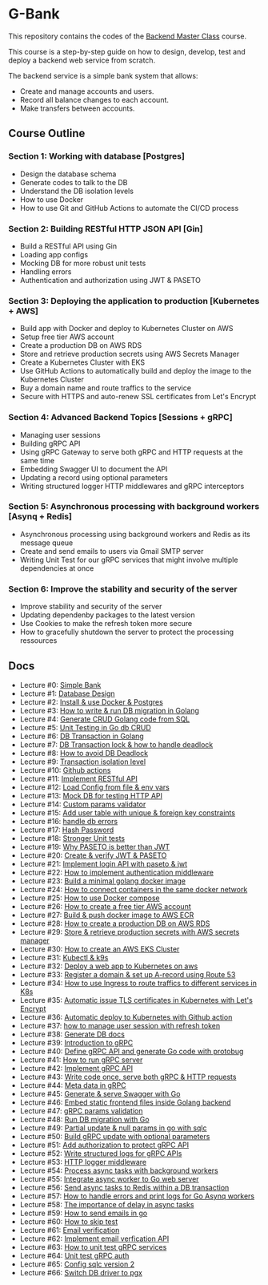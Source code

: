 # G-Bank

This repository contains the codes of the [Backend Master Class](https://bit.ly/backendmaster) course.

This course is a step-by-step guide on how to design, develop, test and deploy a backend web service from scratch.

The backend service is a simple bank system that allows:

- Create and manage accounts and users.
- Record all balance changes to each account.
- Make transfers between accounts.

## Course Outline

### **Section 1**: Working with database [Postgres]

- Design the database schema
- Generate codes to talk to the DB
- Understand the DB isolation levels
- How to use Docker
- How to use Git and GitHub Actions to automate the CI/CD process

### **Section 2**: Building RESTful HTTP JSON API [Gin]

- Build a RESTful API using Gin
- Loading app configs
- Mocking DB for more robust unit tests
- Handling errors
- Authentication and authorization using JWT & PASETO

### **Section 3**: Deploying the application to production [Kubernetes + AWS]

- Build app with Docker and deploy to Kubernetes Cluster on AWS
- Setup free tier AWS account
- Create a production DB on AWS RDS
- Store and retrieve production secrets using AWS Secrets Manager
- Create a Kubernetes Cluster with EKS
- Use GitHub Actions to automatically build and deploy the image to the Kubernetes Cluster
- Buy a domain name and route traffics to the service
- Secure with HTTPS and auto-renew SSL certificates from Let's Encrypt

### **Section 4**: Advanced Backend Topics [Sessions + gRPC]

- Managing user sessions
- Building gRPC API
- Using gRPC Gateway to serve both gRPC and HTTP requests at the same time
- Embedding Swagger UI to document the API
- Updating a record using optional parameters
- Writing structured logger HTTP middlewares and gRPC interceptors

### **Section 5**: Asynchronous processing with background workers [Asynq + Redis]

- Asynchronous processing using background workers and Redis as its message queue
- Create and send emails to users via Gmail SMTP server
- Writing Unit Test for our gRPC services that might involve multiple dependencies at once

### **Section 6**: Improve the stability and security of the server

- Improve stability and security of the server
- Updating dependenby packages to the latest version
- Use Cookies to make the refresh token more secure
- How to gracefully shutdown the server to protect the processing ressources

## Docs

- Lecture #0: [Simple Bank](docs/0-%20A%20Simple%20Bank.md)
- Lecture #1: [Database Design](docs/1-%20DATABASE%20Design.md)
- Lecture #2: [Install & use Docker & Postgres](docs/2-%20Install%20&%20use%20Docker%20&%20Postgres.md)
- Lecture #3: [How to write & run DB migration in Golang](docs/3-%20How%20to%20write%20&%20run%20DB%20migration%20in%20Golang.md)
- Lecture #4: [Generate CRUD Golang code from SQL](docs/4-%20Generate%20CRUD%20Golang%20code%20from%20SQL.md)
- Lecture #5: [Unit Testing in Go db CRUD](docs/5-%20Unit%20Testing%20in%20Go%20db%20CRUD.md)
- Lecture #6: [DB Transaction in Golang](docs/6-%20DB%20Transaction%20in%20Golang.md)
- Lecture #7: [DB Transaction lock & how to handle deadlock](docs/7-%20DB%20Transaction%20lock%20&%20how%20to%20handle%20deadlock.md)
- Lecture #8: [How to avoid DB Deadlock](docs/8-%20How%20to%20avoid%20DB%20Deadlock.md)
- Lecture #9: [Transaction isolation level](docs/9-%20Transaction%20isolation%20level.md)
- Lecture #10: [Github actions](docs/10-%20Github%20actions.md)
- Lecture #11: [Implement RESTful API](docs/11-%20Implement%20RESTful%20API.md)
- Lecture #12: [Load Config from file & env vars](docs/12-%20Load%20Config%20from%20file%20&%20env%20vars.md)
- Lecture #13: [Mock DB for testing HTTP API](docs/13-%20Mock%20DB%20for%20testing%20HTTP%20API.md)
- Lecture #14: [Custom params validator](docs/14-%20Custom%20params%20validator.md)
- Lecture #15: [Add user table with unique & foreign key constraints](docs/15-%20Add%20user%20table%20with%20unique%20&%20foreign%20key%20constraints.md)
- Lecture #16: [handle db errors](docs/16-%20handle%20db%20erros.md)
- Lecture #17: [Hash Password](docs/17-%20Hash%20Password.md)
- Lecture #18: [Stronger Unit tests](docs/18-%20Stronger%20Unit%20tests.md)
- Lecture #19: [Why PASETO is better than JWT](docs/19-%20Why%20PASETO%20is%20better%20than%20JWT.md)
- Lecture #20: [Create & verify JWT & PASETO](docs/20-%20Create%20&%20verify%20JWT%20&%20PASETO.md)
- Lecture #21: [Implement login API with paseto & jwt](docs/21-%20Implement%20login%20API%20with%20paseto%20&%20jwt.md)
- Lecture #22: [How to implement authentication middleware](docs/22-%20How%20to%20implement%20authentication%20middleware.md)
- Lecture #23: [Build a minimal golang docker image](docs/22-%20Build%20a%20minimal%20golang%20docker%20image.md)
- Lecture #24: [How to connect containers in the same docker network](docs/24-%20How%20to%20connect%20containers%20in%20the%20same%20docker%20network.md)
- Lecture #25: [How to use Docker compose](docs/25-%20How%20to%20use%20Docker%20compose.md)
- Lecture #26: [How to create a free tier AWS account](docs/26-%20How%20to%20create%20a%20free%20tier%20AWS%20account.md)
- Lecture #27: [Build & push docker image to AWS ECR](docs/27-%20Build%20&%20push%20docker%20image%20to%20AWS%20ECR.md)
- Lecture #28: [How to create a production DB on AWS RDS](docs/28-%20How%20to%20create%20a%20production%20DB%20on%20AWS%20RDS.md)
- Lecture #29: [Store & retrieve production secrets with AWS secrets manager](docs/29-%20Store%20&%20retrieve%20production%20secrets%20with%20AWS%20secrets%20manager.md)
- Lecture #30: [How to create an AWS EKS Cluster](docs/30-%20How%20to%20create%20an%20AWS%20EKS%20Cluster.md)
- Lecture #31: [Kubectl & k9s](docs/31-%20Kubectl%20&%20k9s.md)
- Lecture #32: [Deploy a web app to Kubernetes on aws](docs/32-%20Deploy%20a%20web%20app%20to%20Kubernetes%20on%20aws.md)
- Lecture #33: [Register a domain & set up A-record using Route 53](docs/33-%20Register%20a%20domain%20&%20set%20up%20A-record%20using%20Route%2053.md)
- Lecture #34: [How to use Ingress to route traffics to different services in K8s](docs/34-%20How%20to%20use%20Ingress%20to%20route%20traffics%20to%20different%20services%20in%20K8s.md)
- Lecture #35: [Automatic issue TLS certificates in Kubernetes with Let's Encrypt](docs/35-%20Automatic%20issue%20TLS%20certificates%20in%20Kubernetes%20with%20Let's%20Encrypt.md)
- Lecture #36: [Automatic deploy to Kubernetes with Github action](docs/36-%20Automatic%20deploy%20to%20Kubernetes%20with%20Github%20action.md)
- Lecture #37: [how to manage user session with refresh token](docs/37-%20how%20to%20manage%20user%20session%20with%20refresh%20token.md)
- Lecture #38: [Generate DB docs](docs/38-%20Generate%20DB%20docs.md)
- Lecture #39: [Introduction to gRPC](docs/39-%20Introduction%20to%20gRPC.md)
- Lecture #40: [Define gRPC API and generate Go code with protobug](docs/40-%20Define%20gRPC%20API%20and%20generate%20Go%20code%20with%20protobug.md)
- Lecture #41: [How to run gRPC server](docs/41-%20How%20to%20run%20gRPC%20server.md)
- Lecture #42: [Implement gRPC API](docs/42-%20Implement%20gRPC%20API.md)
- Lecture #43: [Write code once, serve both gRPC & HTTP requests](docs/43-%20Write%20code%20once,%20serve%20both%20gRPC%20&%20HTTP%20requests.md)
- Lecture #44: [Meta data in gRPC](docs/44-%20Meta%20data%20in%20gRPC.md)
- Lecture #45: [Generate & serve Swagger with Go](docs/45-%20Generate%20%26%20serve%20Swaggre%20with%20Go.md)
- Lecture #46: [Embed static frontend files inside Golang backend](docs/46-%20Embed%20static%20frontend%20files%20inside%20Golang%20backend.md)
- Lecture #47: [gRPC params validation](docs/47-%20gRPC%20params%20validation.md)
- Lecture #48: [Run DB migration with Go](docs/48-%20Run%20DB%20migration%20with%20Go.md)
- Lecture #49: [Partial update & null params in go with sqlc](docs/49-%20Partial%20update%20%26%20null%20params%20in%20go%20with%20sqlc.md)
- Lecture #50: [Build gRPC update with optional parameters](docs/50-%20Build%20gRPC%20update%20with%20optional%20parameters.md)
- Lecture #51: [Add authorization to protect gRPC API](docs/51-%20Add%20authorization%20to%20protect%20gRPC%20API.md)
- Lecture #52: [Write structured logs for gRPC APIs](docs/52-%20Write%20structured%20logs%20for%20gRPC%20APIs.md)
- Lecture #53: [HTTP logger middleware](docs/53-%20HTTP%20logger%20middleware.md)
- Lecture #54: [Process async tasks with background workers](docs/54-%20Process%20async%20tasks%20with%20background%20workers.md)
- Lecture #55: [Integrate async worker to Go web server](docs/55-%20Integrate%20async%20worker%20to%20Go%20web%20server.md)
- Lecture #56: [Send async tasks to Redis within a DB transaction](docs/56-%20Send%20async%20tasks%20to%20Redis%20within%20a%20DB%20transaction.md)
- Lecture #57: [How to handle errors and print logs for Go Asynq workers](docs/57-%20How%20to%20handle%20errors%20and%20print%20logs%20for%20Go%20Asynq%20workers.md)
- Lecture #58: [The importance of delay in async tasks](docs/58-%20The%20importance%20of%20delay%20in%20async%20tasks.md)
- Lecture #59: [How to send emails in go](docs/59-%20How%20to%20send%20emails%20in%20go.md)
- Lecture #60: [How to skip test](docs/60-%20How%20to%20skip%20test.md)
- Lecture #61: [Email verification](docs/61-%20Email%20verification.md)
- Lecture #62: [Implement email verfication API](docs/62-%20Implement%20email%20verfication%20API.md)
- Lecture #63: [How to unit test gRPC services](docs/63-%20How%20to%20unit%20test%20gRPC%20services.md)
- Lecture #64: [Unit test gRPC auth](docs/64-%20Unit%20test%20gRPC%20auth.md)
- Lecture #65: [Config sqlc version 2](docs/65-%20Config%20sqlc%20version%20)
- Lecture #66: [Switch DB driver to pgx](docs/66-%20Switch%20DB%20driver%20to%20pgx.md)
